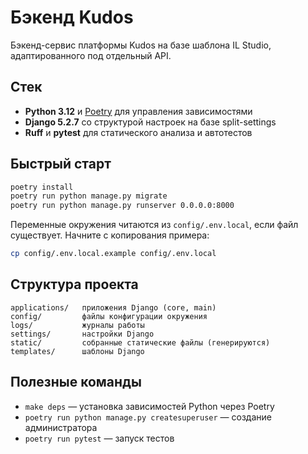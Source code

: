 # Бэкенд Kudos

Бэкенд-сервис платформы Kudos на базе шаблона IL Studio, адаптированного под отдельный API.

## Стек

- **Python 3.12** и [Poetry](https://python-poetry.org/) для управления зависимостями
- **Django 5.2.7** со структурой настроек на базе split-settings
- **Ruff** и **pytest** для статического анализа и автотестов

## Быстрый старт

```bash
poetry install
poetry run python manage.py migrate
poetry run python manage.py runserver 0.0.0.0:8000
```

Переменные окружения читаются из `config/.env.local`, если файл существует. Начните с копирования примера:

```bash
cp config/.env.local.example config/.env.local
```

## Структура проекта

```
applications/   приложения Django (core, main)
config/         файлы конфигурации окружения
logs/           журналы работы
settings/       настройки Django
static/         собранные статические файлы (генерируются)
templates/      шаблоны Django
```

## Полезные команды

- `make deps` — установка зависимостей Python через Poetry
- `poetry run python manage.py createsuperuser` — создание администратора
- `poetry run pytest` — запуск тестов

